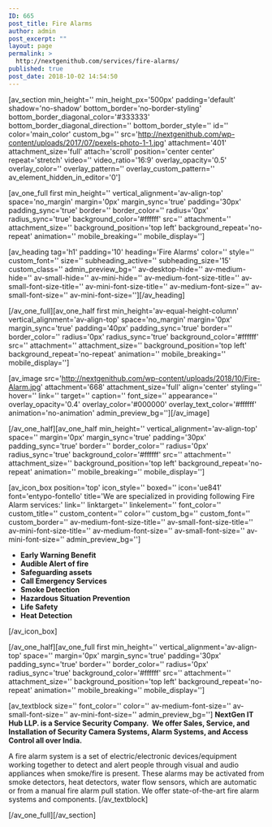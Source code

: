 ```yaml
---
ID: 665
post_title: Fire Alarms
author: admin
post_excerpt: ""
layout: page
permalink: >
  http://nextgenithub.com/services/fire-alarms/
published: true
post_date: 2018-10-02 14:54:50
---
```

[av_section min_height='' min_height_px='500px' padding='default' shadow='no-shadow' bottom_border='no-border-styling' bottom_border_diagonal_color='#333333' bottom_border_diagonal_direction='' bottom_border_style='' id='' color='main_color' custom_bg='' src='http://nextgenithub.com/wp-content/uploads/2017/07/pexels-photo-1-1.jpg' attachment='401' attachment_size='full' attach='scroll' position='center center' repeat='stretch' video='' video_ratio='16:9' overlay_opacity='0.5' overlay_color='' overlay_pattern='' overlay_custom_pattern='' av_element_hidden_in_editor='0']

[av_one_full first min_height='' vertical_alignment='av-align-top' space='no_margin' margin='0px' margin_sync='true' padding='30px' padding_sync='true' border='' border_color='' radius='0px' radius_sync='true' background_color='#ffffff' src='' attachment='' attachment_size='' background_position='top left' background_repeat='no-repeat' animation='' mobile_breaking='' mobile_display='']

[av_heading tag='h1' padding='10' heading='Fire Alarms' color='' style='' custom_font='' size='' subheading_active='' subheading_size='15' custom_class='' admin_preview_bg='' av-desktop-hide='' av-medium-hide='' av-small-hide='' av-mini-hide='' av-medium-font-size-title='' av-small-font-size-title='' av-mini-font-size-title='' av-medium-font-size='' av-small-font-size='' av-mini-font-size=''][/av_heading]

[/av_one_full][av_one_half first min_height='av-equal-height-column' vertical_alignment='av-align-top' space='no_margin' margin='0px' margin_sync='true' padding='40px' padding_sync='true' border='' border_color='' radius='0px' radius_sync='true' background_color='#ffffff' src='' attachment='' attachment_size='' background_position='top left' background_repeat='no-repeat' animation='' mobile_breaking='' mobile_display='']

[av_image src='http://nextgenithub.com/wp-content/uploads/2018/10/Fire-Alarm.jpg' attachment='668' attachment_size='full' align='center' styling='' hover='' link='' target='' caption='' font_size='' appearance='' overlay_opacity='0.4' overlay_color='#000000' overlay_text_color='#ffffff' animation='no-animation' admin_preview_bg=''][/av_image]

[/av_one_half][av_one_half min_height='' vertical_alignment='av-align-top' space='' margin='0px' margin_sync='true' padding='30px' padding_sync='true' border='' border_color='' radius='0px' radius_sync='true' background_color='#ffffff' src='' attachment='' attachment_size='' background_position='top left' background_repeat='no-repeat' animation='' mobile_breaking='' mobile_display='']

[av_icon_box position='top' icon_style='' boxed='' icon='ue841' font='entypo-fontello' title='We are specialized in providing following Fire Alarm services:' link='' linktarget='' linkelement='' font_color='' custom_title='' custom_content='' color='' custom_bg='' custom_font='' custom_border='' av-medium-font-size-title='' av-small-font-size-title='' av-mini-font-size-title='' av-medium-font-size='' av-small-font-size='' av-mini-font-size='' admin_preview_bg='']
<ul class="bullet_black">
 	<li style="text-align: left;"><strong>Early Warning Benefit</strong></li>
 	<li style="text-align: left;"><strong>Audible </strong><b>Alert of fire</b></li>
 	<li style="text-align: left;"><strong>Safeguarding assets</strong></li>
 	<li style="text-align: left;"><strong>Call Emergency Services</strong></li>
 	<li style="text-align: left;"><strong>Smoke Detection</strong></li>
 	<li style="text-align: left;"><strong>Hazardous Situation Prevention</strong></li>
 	<li style="text-align: left;"><strong>Life Safety</strong></li>
 	<li style="text-align: left;"><strong>Heat Detection</strong></li>
</ul>
[/av_icon_box]

[/av_one_half][av_one_full first min_height='' vertical_alignment='av-align-top' space='' margin='0px' margin_sync='true' padding='30px' padding_sync='true' border='' border_color='' radius='0px' radius_sync='true' background_color='#ffffff' src='' attachment='' attachment_size='' background_position='top left' background_repeat='no-repeat' animation='' mobile_breaking='' mobile_display='']

[av_textblock size='' font_color='' color='' av-medium-font-size='' av-small-font-size='' av-mini-font-size='' admin_preview_bg='']
<strong>NextGen IT Hub LLP. is a Service Security Company. </strong> <strong>We offer Sales, Service, and Installation of Security Camera Systems, Alarm Systems, and Access Control all over India.</strong>

A fire alarm system is a set of electric/electronic devices/equipment working together to detect and alert people through visual and audio appliances when smoke/fire is present. These alarms may be activated from smoke detectors, heat detectors, water flow sensors, which are automatic or from a manual fire alarm pull station.
We offer state-of-the-art fire alarm systems and components.
[/av_textblock]

[/av_one_full][/av_section]
